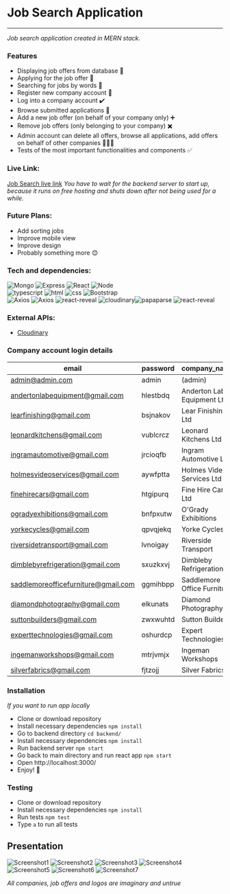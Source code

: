 # Job Search Application

---

_Job search application created in MERN stack._

### Features

- Displaying job offers from database 💼
- Applying for the job offer 🚀
- Searching for jobs by words 🔎
- Register new company account 📧
- Log into a company account ✔️
- Browse submitted applications 📝
- Add a new job offer (on behalf of your company only) ➕
- Remove job offers (only belonging to your company) ✖️
- Admin account can delete all offers, browse all applications, add offers on behalf of other companies 👨🏼‍💻
- Tests of the most important functionalities and components ✅

### Live Link:
[Job Search live link](https://jobsearchmern.netlify.app/)
_You have to wait for the backend server to start up, because it runs on free hosting and shuts down after not being used for a while._

### Future Plans:
- Add sorting jobs
- Improve mobile view
- Improve design
- Probably something more 😊

### Tech and dependencies:
![Mongo](https://img.shields.io/badge/-mongoDB-darkolivegreen?style=for-the-badge&logo=mongodb) ![Express](https://img.shields.io/badge/-express-seagreen?style=for-the-badge&logo=express) ![React](https://img.shields.io/badge/-react-darkslategrey?style=for-the-badge&logo=react)  ![Node](https://img.shields.io/badge/-node.js-darkseagreen?style=for-the-badge&logo=node.js)\
![typescript](https://img.shields.io/badge/-typescript-yellow?style=for-the-badge&logo=typescript) ![html](https://img.shields.io/badge/-html-green?style=for-the-badge&logo=html5) ![css](https://img.shields.io/badge/-css-blue?style=for-the-badge&logo=css3) ![Bootstrap](https://img.shields.io/badge/-bootstrap-darkslateblue?style=for-the-badge&logo=bootstrap)\
![Axios](https://img.shields.io/badge/-Axios-purple?style=for-the-badge&logo=axios) ![Axios](https://img.shields.io/badge/-React--Router-cadetblue?style=for-the-badge&logo=react-router) ![react-reveal](https://img.shields.io/badge/-Testing_Library-black?style=for-the-badge&logo=testing-library)
![cloudinary](https://img.shields.io/badge/-cloudinary-blue?style=for-the-badge&logo=cloudinary)![papaparse](https://img.shields.io/badge/-papaparse-green?style=for-the-badge&logo=papaparse) ![react-reveal](https://img.shields.io/badge/-react--reveal-teal?style=for-the-badge&logo=react-reveal) 


### External APIs:
- [Cloudinary](https://cloudinary.com/)

### Company account login details

|email                              |password|company_name               |
|-----------------------------------|--------|---------------------------|
|admin@admin.com                    |admin   |(admin)                      |
|andertonlabequipment@gmail.com     |hlestbdq|Anderton Lab Equipment Ltd |
|learfinishing@gmail.com            |bsjnakov|Lear Finishing Ltd         |
|leonardkitchens@gmail.com          |vublcrcz|Leonard Kitchens Ltd       |
|ingramautomotive@gmail.com         |jrcioqfb|Ingram Automotive Ltd      |
|holmesvideoservices@gmail.com      |aywfptta|Holmes Video Services Ltd  |
|finehirecars@gmail.com             |htgipurq|Fine Hire Cars Ltd         |
|ogradyexhibitions@gmail.com        |bnfpxutw|O'Grady Exhibitions        |
|yorkecycles@gmail.com              |qpvqjekq|Yorke Cycles               |
|riversidetransport@gmail.com       |lvnoigay|Riverside Transport        |
|dimblebyrefrigeration@gmail.com    |sxuzkxvj|Dimbleby Refrigeration     |
|saddlemoreofficefurniture@gmail.com|ggmihbpp|Saddlemore Office Furniture|
|diamondphotography@gmail.com       |elkunats|Diamond Photography        |
|suttonbuilders@gmail.com           |zwxwuhtd|Sutton Builders            |
|experttechnologies@gmail.com       |oshurdcp|Expert Technologies        |
|ingemanworkshops@gmail.com         |mtrjvmjx|Ingeman Workshops          |
|silverfabrics@gmail.com           |fjtzojj |Silver Fabrics             |


### Installation
_If you want to run app locally_
- Clone or download repository
- Install necessary dependencies ```npm install``` 
- Go to backend directory ```cd backend/```
- Install necessary dependencies ```npm install``` 
- Run backend server  ``` npm start ```
- Go back to main directory and run react app ```npm start```
- Open http://localhost:3000/
- Enjoy! 🎉


### Testing
- Clone or download repository
- Install necessary dependencies ```npm install``` 
- Run tests  ``` npm test ```
- Type  ```a``` to run all tests

## Presentation

![Screenshot1](https://raw.githubusercontent.com/ajgoras/job-search-mern/main/screenshots/1.png)
![Screenshot2](https://raw.githubusercontent.com/ajgoras/job-search-mern/main/screenshots/2.png)
![Screenshot3](https://raw.githubusercontent.com/ajgoras/job-search-mern/main/screenshots/3.png)
![Screenshot4](https://raw.githubusercontent.com/ajgoras/job-search-mern/main/screenshots/4.png)
![Screenshot5](https://raw.githubusercontent.com/ajgoras/job-search-mern/main/screenshots/5.png)
![Screenshot6](https://raw.githubusercontent.com/ajgoras/job-search-mern/main/screenshots/6.png)
![Screenshot7](https://raw.githubusercontent.com/ajgoras/job-search-mern/main/screenshots/7.png)

_All companies, job offers and logos are imaginary and untrue_
